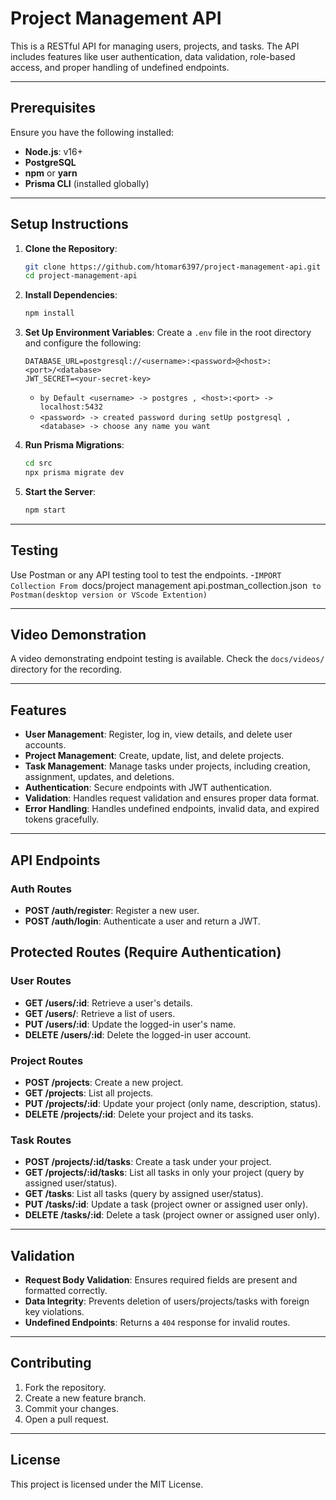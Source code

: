 # Project Management API

This is a RESTful API for managing users, projects, and tasks. The API includes features like user authentication, data validation, role-based access, and proper handling of undefined endpoints.

---


## Prerequisites

Ensure you have the following installed:

- **Node.js**: v16+
- **PostgreSQL**
- **npm** or **yarn**
- **Prisma CLI** (installed globally)

---

## Setup Instructions

1. **Clone the Repository**:
   ```bash
   git clone https://github.com/htomar6397/project-management-api.git
   cd project-management-api
   ```

2. **Install Dependencies**:
   ```bash
   npm install
   ```

3. **Set Up Environment Variables**:
   Create a `.env` file in the root directory and configure the following:
   ```env
   DATABASE_URL=postgresql://<username>:<password>@<host>:<port>/<database>
   JWT_SECRET=<your-secret-key>
   ```
   - `by Default <username> -> postgres , <host>:<port> -> localhost:5432 `
   - `<password> -> created password during setUp postgresql , <database> -> choose any name you want `

4. **Run Prisma Migrations**:
   ```bash
   cd src
   npx prisma migrate dev
   ```

5. **Start the Server**:
   ```bash
   npm start
   ```

---

## Testing

Use Postman or any API testing tool to test the endpoints. 
-`IMPORT Collection From `docs/project management api.postman_collection.json` to Postman(desktop version or VScode Extention)`

---

## Video Demonstration

A video demonstrating endpoint testing is available. Check the `docs/videos/` directory for the recording.

---

## Features

- **User Management**: Register, log in, view details, and delete user accounts.
- **Project Management**: Create, update, list, and delete projects.
- **Task Management**: Manage tasks under projects, including creation, assignment, updates, and deletions.
- **Authentication**: Secure endpoints with JWT authentication.
- **Validation**: Handles request validation and ensures proper data format.
- **Error Handling**: Handles undefined endpoints, invalid data, and expired tokens gracefully.

---

## API Endpoints
### Auth Routes
- **POST /auth/register**: Register a new user.
- **POST /auth/login**: Authenticate a user and return a JWT.

## Protected Routes (Require Authentication)
### User Routes
- **GET /users/:id**: Retrieve a user's details.  
- **GET /users/**: Retrieve a list of users.  
- **PUT /users/:id**: Update the logged-in user's name.  
- **DELETE /users/:id**: Delete the logged-in user account.  

### Project Routes
- **POST /projects**: Create a new project.  
- **GET /projects**: List all projects.  
- **PUT /projects/:id**: Update your project (only name, description, status).  
- **DELETE /projects/:id**: Delete your project and its tasks.  

### Task Routes
- **POST /projects/:id/tasks**: Create a task under your project.  
- **GET /projects/:id/tasks**: List all tasks in only your project (query by assigned user/status).  
- **GET /tasks**: List all tasks (query by assigned user/status).  
- **PUT /tasks/:id**: Update a task (project owner or assigned user only).  
- **DELETE /tasks/:id**: Delete a task (project owner or assigned user only).  

---

## Validation

- **Request Body Validation**: Ensures required fields are present and formatted correctly.
- **Data Integrity**: Prevents deletion of users/projects/tasks with foreign key violations.
- **Undefined Endpoints**: Returns a `404` response for invalid routes.

---


## Contributing

1. Fork the repository.
2. Create a new feature branch.
3. Commit your changes.
4. Open a pull request.

---

## License

This project is licensed under the MIT License.
